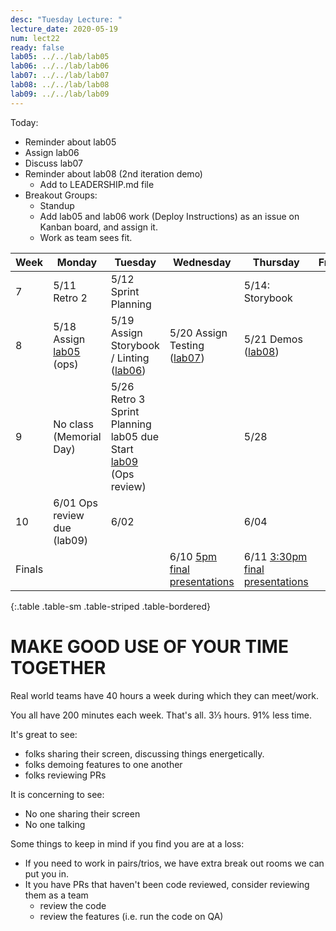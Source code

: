 ```yaml
---
desc: "Tuesday Lecture: "
lecture_date: 2020-05-19
num: lect22
ready: false
lab05: ../../lab/lab05
lab06: ../../lab/lab06
lab07: ../../lab/lab07
lab08: ../../lab/lab08
lab09: ../../lab/lab09
---
```


Today:
* Reminder about lab05
* Assign lab06 
* Discuss lab07
* Reminder about lab08 (2nd iteration demo)
  - Add to LEADERSHIP.md file
* Breakout Groups: 
  - Standup
  - Add lab05 and lab06 work (Deploy Instructions) as an issue on Kanban board, and assign it.
  - Work as team sees fit.


| Week | Monday        | Tuesday              | Wednesday |  Thursday      | Friday |
|------|---------------|----------------------|-----------|----------------|--------|
|  7   | 5/11 Retro 2 | 5/12 Sprint Planning |       | 5/14:  Storybook      | |
|  8   | 5/18 Assign [lab05]({{page.lab05}}) (ops) | 5/19  Assign Storybook / Linting ([lab06]({{page.lab06}}))  | 5/20 Assign Testing ([lab07]({{page.lab07}}))      | 5/21  Demos ([lab08]({{page.lab08}}))   | |
|  9   | No class (Memorial Day) | 5/26  <br/> Retro 3 <br /> Sprint Planning <br /> lab05 due <br />  Start [lab09]({{page.lab09}}) (Ops review) |   | 5/28    | |
|  10   | 6/01  Ops review due (lab09)  | 6/02           |        | 6/04 | |
| Finals |  |  | 6/10 [5pm final presentations](https://ucsb-cs48.github.io/s20/exam/5pm_section/) | 6/11 [3:30pm final presentations](https://ucsb-cs48.github.io/s20/exam/330pm_section/) | |
{:.table .table-sm .table-striped .table-bordered}


# MAKE GOOD USE OF YOUR TIME TOGETHER

Real world teams have 40 hours a week during which they can meet/work.

You all have 200 minutes each week.  That's all.  3⅓ hours.  91% less time.

It's great to see: 
* folks sharing their screen, discussing things energetically.
* folks demoing features to one another
* folks reviewing PRs

It is concerning to see:
* No one sharing their screen
* No one talking

Some things to keep in mind if you find you are at a loss:
* If you need to work in pairs/trios, we have extra break out rooms we can put you in.
* It you have PRs that haven't been code reviewed, consider reviewing them as a team
  - review the code
  - review the features (i.e. run the code on QA)
